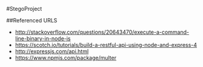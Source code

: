 #StegoProject

##Referenced URLS
- http://stackoverflow.com/questions/20643470/execute-a-command-line-binary-in-node-js
- https://scotch.io/tutorials/build-a-restful-api-using-node-and-express-4
- http://expressjs.com/api.html
- https://www.npmjs.com/package/multer
